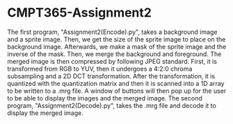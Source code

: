 # CMPT365-Assignment2

The first program, "Assignment2(Encode).py", takes a background image and a sprite image. Then, we get the size of the sprite image to place on the background image. Afterwards, we make a mask of the sprite image and the inverse of the mask. Then, we merge the background and foreground. The merged image is then compressed by following JPEG standard. First, it is transformed from RGB to YUV, then it undergoes a 4:2:0 chroma subsampling and a 2D DCT transformation. After the transformation, it is quantized with the quantization matrix and then it is scanned into a 1D array to be written to a .mrg file. A window of buttons will then pop up for the user to be able to display the images and the merged image. The second program, "Assignment2(Decode).py", takes the .mrg file and decode it to display the merged image.

